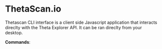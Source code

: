 # ThetaScan.io

Thetascan CLI interface is a client side Javascript application that interacts direclty with the Theta Explorer API.  It can be ran direclty from your desktop.


**Commands**: 


